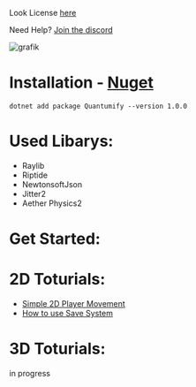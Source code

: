 ﻿Look License [here](LICENSE)

Need Help? [Join the discord](https://dsc.gg/kagano)

![grafik](https://raw.githubusercontent.com/PizzaGame01/Quantumify/master/Quantumify/content/icon.png)

Installation - [Nuget](https://www.nuget.org/packages/Quantumify/1.0.1)
===
```
dotnet add package Quantumify --version 1.0.0
```

# Used Libarys:
- Raylib
- Riptide
- NewtonsoftJson
- Jitter2
- Aether Physics2

# Get Started:
# 2D Toturials:
- [Simple 2D Player Movement](Toturials/SimpleMovement.md)
- [How to use Save System](Toturials/SaveSystem.md)
# 3D Toturials:
in progress